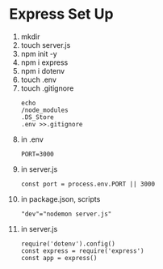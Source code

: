 # Express Set Up
1. mkdir
2. touch server.js
3. npm init -y
4. npm i express 
5. npm i dotenv
6. touch .env
7. touch .gitignore
    ```
    echo
    /node_modules
    .DS_Store
    .env >>.gitignore
    ```
8. in .env 
    ```
    PORT=3000
    ```
9. in server.js
    ```
    const port = process.env.PORT || 3000
    ```
10. in package.json, scripts
    ```
    "dev"="nodemon server.js"
    ```
11. in server.js
    ```
    require('dotenv').config()
    const express = require('express')
    const app = express()
    ```
